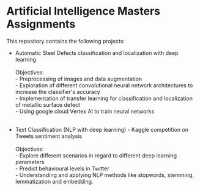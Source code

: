 # Artificial Intelligence Masters Assignments
This repository contains the following projects:

- Automatic Steel Defects classification and localization with deep learning<br /><br />
          Objectives:<br />
           - Preprocessing of images and data augmentation<br />
           - Exploration of different convolutional neural network architectures to increase the classifier's accuracy<br /> 
           - Implementation of transfer learning for classification and localization of metallic surface defect<br />
           - Using google cloud Vertex AI to train neural networks<br /><br />
           
         
- Text Classification (NLP with deep learning) - Kaggle competition on Tweets sentiment analysis<br /><br />
         Objectives:<br />
           - Explore different scenarios in regard to different deep learning parameters<br />
           - Predict behavioural levels in Twitter<br />
           - Understanding and applying NLP methods like stopwords, stemming, lemmatization and embedding.<br /><br />

